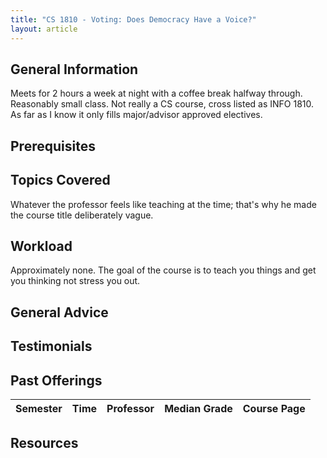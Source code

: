 ```yaml
---
title: "CS 1810 - Voting: Does Democracy Have a Voice?"
layout: article
---
```


## General Information

Meets for 2 hours a week at night with a coffee break halfway through. Reasonably small class. Not really a CS course, cross listed as INFO 1810. As far as I know it only fills major/advisor approved electives.

## Prerequisites

## Topics Covered

Whatever the professor feels like teaching at the time; that's why he made the course title deliberately vague.

## Workload

Approximately none. The goal of the course is to teach you things and get you thinking not stress you out.

## General Advice

## Testimonials

## Past Offerings

| Semester | Time | Professor | Median Grade | Course Page |
| --- | --- | --- | --- | --- |

## Resources

